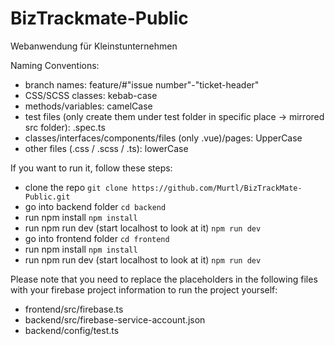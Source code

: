 # BizTrackmate-Public
Webanwendung für Kleinstunternehmen

Naming Conventions:
- branch names: feature/#"issue number"-"ticket-header"
- CSS/SCSS classes: kebab-case
- methods/variables: camelCase
- test files (only create them under test folder in specific place -> mirrored src folder): .spec.ts
- classes/interfaces/components/files (only .vue)/pages: UpperCase
- other files (.css / .scss / .ts): lowerCase

If you want to run it, follow these steps:
- clone the repo
  `git clone https://github.com/Murtl/BizTrackMate-Public.git`
- go into backend folder
  `cd backend`
- run npm install
  `npm install`
- run npm run dev (start localhost to look at it)
  `npm run dev`
- go into frontend folder
  `cd frontend`
- run npm install
  `npm install`
- run npm run dev (start localhost to look at it)
  `npm run dev`

Please note that you need to replace the placeholders in the following files with your firebase project information to run the project yourself:
- frontend/src/firebase.ts
- backend/src/firebase-service-account.json
- backend/config/test.ts


